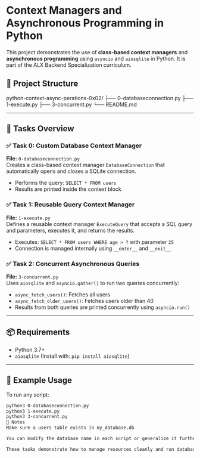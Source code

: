 # Context Managers and Asynchronous Programming in Python

This project demonstrates the use of **class-based context managers** and **asynchronous programming** using `asyncio` and `aiosqlite` in Python. It is part of the ALX Backend Specialization curriculum.

## 📁 Project Structure

python-context-async-perations-0x02/
├── 0-databaseconnection.py
├── 1-execute.py
├── 3-concurrent.py
└── README.md

---

## 📌 Tasks Overview

### ✅ Task 0: Custom Database Context Manager

**File:** `0-databaseconnection.py`  
Creates a class-based context manager `DatabaseConnection` that automatically opens and closes a SQLite connection.

- Performs the query: `SELECT * FROM users`
- Results are printed inside the context block

### ✅ Task 1: Reusable Query Context Manager

**File:** `1-execute.py`  
Defines a reusable context manager `ExecuteQuery` that accepts a SQL query and parameters, executes it, and returns the results.

- Executes: `SELECT * FROM users WHERE age > ?` with parameter `25`
- Connection is managed internally using `__enter__` and `__exit__`

### ✅ Task 2: Concurrent Asynchronous Queries

**File:** `3-concurrent.py`  
Uses `aiosqlite` and `asyncio.gather()` to run two queries concurrently:

- `async_fetch_users()`: Fetches all users
- `async_fetch_older_users()`: Fetches users older than 40
- Results from both queries are printed concurrently using `asyncio.run()`

---

## 📦 Requirements

- Python 3.7+
- `aiosqlite` (Install with: `pip install aiosqlite`)

---

## 🧪 Example Usage

To run any script:

```bash
python3 0-databaseconnection.py
python3 1-execute.py
python3 3-concurrent.py
📙 Notes
Make sure a users table exists in my_database.db

You can modify the database name in each script or generalize it further

These tasks demonstrate how to manage resources cleanly and run database operations efficiently using both synchronous and asynchronous techniques
```

